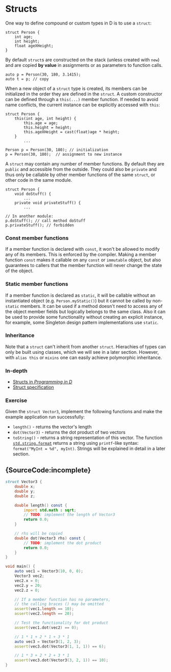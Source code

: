 # Structs

One way to define compound or custom types in D is to
use a `struct`:

    struct Person {
        int age;
        int height;
        float ageXHeight;
    }

By default `struct`s are constructed on the stack (unless created
with `new`) and are copied **by value** in assignments or
as parameters to function calls.

    auto p = Person(30, 180, 3.1415);
    auto t = p; // copy

When a new object of a `struct` type is created, its members can be initialized
in the order they are defined in the `struct`. A custom constructor can be defined through
a `this(...)` member function. If needed to avoid name conflicts, the current instance
can be explicitly accessed with `this`:

    struct Person {
        this(int age, int height) {
            this.age = age;
            this.height = height;
            this.ageXHeight = cast(float)age * height;
        }
            ...

    Person p = Person(30, 180); // initialization
    p = Person(30, 180);  // assignment to new instance

A `struct` may contain any number of member functions. By default
they are `public` and accessible from the outside. They could
also be `private` and thus only be callable by other
member functions of the same `struct`, or other code in the same
module.

    struct Person {
        void doStuff() {
            ...
        private void privateStuff() {
            ...

    // In another module:
    p.doStuff(); // call method doStuff
    p.privateStuff(); // forbidden

### Const member functions

If a member function is declared with `const`, it won't be allowed
to modify any of its members. This is enforced by the compiler.
Making a member function `const` makes it callable on any `const`
or `immutable` object, but also guarantees to callers that
the member function will never change the state of the object.

### Static member functions

If a member function is declared as `static`, it will be callable
without an instantiated object (e.g. `Person.myStatic()`) but it
cannot be called by non-`static` members.  It can be used if a
method doesn't need to access any of the object member fields but logically
belongs to the same class. Also it can be used to provide some functionality
without creating an explicit instance, for example, some Singleton
design pattern implementations use `static`.

### Inheritance

Note that a `struct` can't inherit from another `struct`.
Hierachies of types can only be built using classes,
which we will see in a later section.
However, with `alias this` or `mixins` one can easily achieve
polymorphic inheritance.

### In-depth

- [Structs in _Programming in D_](http://ddili.org/ders/d.en/struct.html)
- [Struct specification](https://dlang.org/spec/struct.html)

### Exercise

Given the `struct Vector3`, implement the following functions and make
the example application run successfully:

* `length()` - returns the vector's length
* `dot(Vector3)` - returns the dot product of two vectors
* `toString()` - returns a string representation of this vector.
  The function [`std.string.format`](https://dlang.org/phobos/std_format.html)
  returns a string using `printf`-like syntax:
  `format("MyInt = %d", myInt)`. Strings will be explained in detail in a later
  section.

## {SourceCode:incomplete}

```d
struct Vector3 {
    double x;
    double y;
    double z;

    double length() const {
        import std.math : sqrt;
        // TODO: implement the length of Vector3
        return 0.0;
    }

    // rhs will be copied
    double dot(Vector3 rhs) const {
        // TODO: implement the dot product
        return 0.0;
    }
}

void main() {
    auto vec1 = Vector3(10, 0, 0);
    Vector3 vec2;
    vec2.x = 0;
    vec2.y = 20;
    vec2.z = 0;

    // If a member function has no parameters,
    // the calling braces () may be omitted
    assert(vec1.length == 10);
    assert(vec2.length == 20);

    // Test the functionality for dot product
    assert(vec1.dot(vec2) == 0);

    // 1 * 1 + 2 * 1 + 3 * 1
    auto vec3 = Vector3(1, 2, 3);
    assert(vec3.dot(Vector3(1, 1, 1)) == 6);

    // 1 * 3 + 2 * 2 + 3 * 1
    assert(vec3.dot(Vector3(3, 2, 1)) == 10);
}
```
